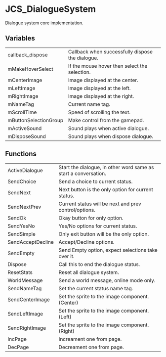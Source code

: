 # JCS_DialogueSystem

Dialogue system core implementation.

## Variables

<table>
<tr>
<td>callback_dispose</td>
<td>Callback when successfully dispose the dialogue.</td>
</tr>

<tr>
<td>mMakeHoverSelect</td>
<td>If the mouse hover then select the selection.</td>
</tr>

<tr>
<td>mCenterImage</td>
<td>Image displayed at the center.</td>
</tr>

<tr>
<td>mLeftImage</td>
<td>Image displayed at the left.</td>
</tr>

<tr>
<td>mRightImage</td>
<td>Image displayed at the right.</td>
</tr>

<tr>
<td>mNameTag</td>
<td>Current name tag.</td>
</tr>

<tr>
<td>mScrollTime</td>
<td>Speed of scrolling the text.</td>
</tr>

<tr>
<td>mButtonSelectionGroup</td>
<td>Make control from the gamepad.</td>
</tr>

<tr>
<td>mActiveSound</td>
<td>Sound plays when active dialogue.</td>
</tr>

<tr>
<td>mDisposeSound</td>
<td>Sound plays when dispose dialogue.</td>
</tr>
</table>

## Functions

<table>
<tr>
<td>ActiveDialogue</td>
<td>Start the dialogue, in other word same as start a conversation.</td>
</tr>

<tr>
<td>SendChoice</td>
<td>Send a choice to current status.</td>
</tr>

<tr>
<td>SendNext</td>
<td>Next button is the only option for current status.</td>
</tr>

<tr>
<td>SendNextPrev</td>
<td>Current status will be next and prev control/options.</td>
</tr>

<tr>
<td>SendOk</td>
<td>Okay button for only option.</td>
</tr>

<tr>
<td>SendYesNo</td>
<td>Yes/No options for current status.</td>
</tr>

<tr>
<td>SendSimple</td>
<td>Only exit button will be the only option.</td>
</tr>

<tr>
<td>SendAcceptDecline</td>
<td>Accept/Decline options.</td>
</tr>

<tr>
<td>SendEmpty</td>
<td>Send Empty option, expect selections take over it.</td>
</tr>

<tr>
<td>Dispose</td>
<td>Call this to end the dialogue status.</td>
</tr>

<tr>
<td>ResetStats</td>
<td>Reset all dialogue system.</td>
</tr>

<tr>
<td>WorldMessage</td>
<td>Send a world message, online mode only.</td>
</tr>

<tr>
<td>SendNameTag</td>
<td>Set the current status name tag.</td>
</tr>

<tr>
<td>SendCenterImage</td>
<td>Set the sprite to the image component. (Center)</td>
</tr>

<tr>
<td>SendLeftImage</td>
<td>Set the sprite to the image component. (Left)</td>
</tr>

<tr>
<td>SendRightImage</td>
<td>Set the sprite to the image component. (Right)</td>
</tr>

<tr>
<td>IncPage</td>
<td>Increament one from page.</td>
</tr>

<tr>
<td>DecPage</td>
<td>Decreament one from page.</td>
</tr>
</table>
